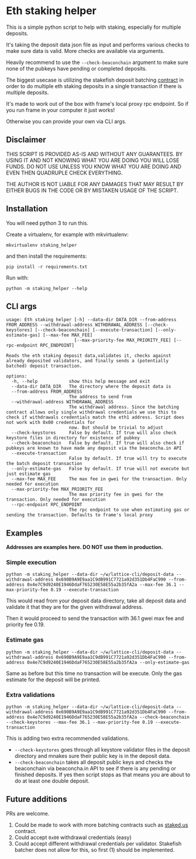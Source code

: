 # Eth staking helper

This is a simple python script to help with staking, especially for multiple deposits.

It's taking the deposit data json file as input and performs various checks to make sure data is valid. More checks are available via arguments.

Heavily recommend to use the ``--check-beaconchain`` argument to make sure none of the pubkeys have pending or completed deposits.

The biggest usecase is utilizing the stakefish deposit batching [contract](https://etherscan.io/address/0x0194512e77d798e4871973d9cb9d7ddfc0ffd801) in order to do multiple eth staking deposits in a single transaction if there is multiple deposits.

It's made to work out of the box with frame's local proxy rpc endpoint. So if you run frame in your computer it just works!

Otherwise you can provide your own via CLI args.

## Disclaimer

THIS SCRIPT IS PROVIDED AS-IS AND WITHOUT ANY GUARANTEES. BY USING IT AND NOT KNOWING WHAT YOU ARE DOING YOU WILL LOSE FUNDS. DO NOT USE UNLESS YOU KNOW WHAT YOU ARE DOING AND EVEN THEN QUADRUPLE CHECK EVERYTHING.

THE AUTHOR IS NOT LIABLE FOR ANY DAMAGES THAT MAY RESULT BY EITHER BUGS IN THE CODE OR BY MISTAKEN USAGE OF THE SCRIPT.

## Installation

You will need python 3 to run this.

Create a virtualenv, for example with mkvirtualenv:
```
mkvirtualenv staking_helper
```

and then install the requirements:

```
pip install -r requirements.txt
```

Run with:
```
python -m staking_helper --help
```

## CLI args

```
usage: Eth staking helper [-h] --data-dir DATA_DIR --from-address FROM_ADDRESS --withdrawal-address WITHDRAWAL_ADDRESS [--check-keystores] [--check-beaconchain] [--execute-transaction] [--only-estimate-gas] [--max-fee MAX_FEE]
                          [--max-priority-fee MAX_PRIORITY_FEE] [--rpc-endpoint RPC_ENDPOINT]

Reads the eth staking deposit data,validates it, checks against already deposited validators, and finally sends a (potentially batched) deposit transaction.

options:
  -h, --help            show this help message and exit
  --data-dir DATA_DIR   The directory where the deposit data is
  --from-address FROM_ADDRESS
                        The address to send from
  --withdrawal-address WITHDRAWAL_ADDRESS
                        The withdrawal address. Since the batching contract allows only single withdrawal credentials we use this to check if withdrawals credentials match the eth1 address. Script does not work with 0x00 credentials for
                        now. But should be trivial to adjust
  --check-keystores     False by default. If true will also check keystore files in directory for existence of pubkey
  --check-beaconchain   False by default. If true will also check if pubkeys are known to have made any deposit via the beaconcha.in API
  --execute-transaction
                        False by default. If true will try to execute the batch deposit transaction
  --only-estimate-gas   False by default. If true will not execute but just estimate gas
  --max-fee MAX_FEE     The max fee in gwei for the transaction. Only needed for execution
  --max-priority-fee MAX_PRIORITY_FEE
                        The max priority fee in gwei for the transaction. Only needed for execution
  --rpc-endpoint RPC_ENDPOINT
                        The rpc endpoint to use when estimating gas or sending the transaction. Defaults to frame's local proxy
```

## Examples

**Addresses are examples here. DO NOT use them in production.**

### Simple execution

```
python -m staking_helper --data-dir ~/w/lattice-cli/deposit-data --withdrawal-address 0x690B9A9E9aa1C9dB991C7721a92d351Db4FaC990 --from-address 0x4e7C9d9240E1946DdaF765230E58E55a2b35fA2a --max-fee 36.1 --max-priority-fee 0.19 --execute-transaction
```

This would read from your deposit data directory, take all deposit data and validate it that they are for the given withdrawal address.

Then it would proceed to send the transaction with 36.1 gwei max fee and priority fee 0.19.

### Estimate gas

```
python -m staking_helper --data-dir ~/w/lattice-cli/deposit-data --withdrawal-address 0x690B9A9E9aa1C9dB991C7721a92d351Db4FaC990 --from-address 0x4e7C9d9240E1946DdaF765230E58E55a2b35fA2a --only-estimate-gas
```

Same as before but this time no transaction will be execute. Only the gas estimate for the deposit will be printed.

### Extra validations

```
python -m staking_helper --data-dir ~/w/lattice-cli/deposit-data --withdrawal-address 0x690B9A9E9aa1C9dB991C7721a92d351Db4FaC990 --from-address 0x4e7C9d9240E1946DdaF765230E58E55a2b35fA2a --check-beaconchain --check-keystores --max-fee 36.1 --max-priority-fee 0.19 --execute-transaction
```

This is adding two extra recommended validations.

- `--check-keystores` goes through all keystore validator files in the deposit directory and mnakes sure their public key is in the deposit data.
- `--check-beaconchain` takes all deposit public keys and checks the beaconchain via beaconcha.in API to see if there is any pending or finished deposits. If yes then script stops as that means you are about to do at least one double deposit.


## Future additions

PRs are welcome.

1. Could be made to work with more batching contracts such as [staked.us](https://etherscan.io/address/0x39dc6a99209b5e6b81dc8540c86ff10981ebda29#code) contract.
2. Could accept `0x00` withdrawal credentials (easy)
3. Could accept different withdrawal credentials per validator. Stakefish batcher does not allow for this, so first (1) should be implemented.
